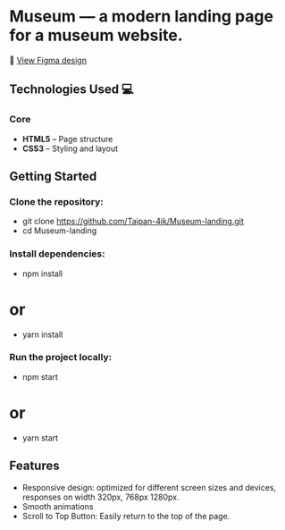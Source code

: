 # Museum — a modern landing page for a museum website. 
 
🎨 [View Figma design](https://www.figma.com/file/HL3XGt5ZatvJoYBhOaWY5x/museum-prototype?node-id=323%3A1957)

## Technologies Used 💻

### Core
- **HTML5** – Page structure  
- **CSS3** – Styling and layout

## Getting Started
### Clone the repository:
- git clone https://github.com/Taipan-4ik/Museum-landing.git
- cd Museum-landing

### Install dependencies:
- npm install
# or
- yarn install

### Run the project locally:
- npm start
# or
- yarn start

## Features
- Responsive design: optimized for different screen sizes and devices, responses on width 320px, 768px 1280px.
- Smooth animations
- Scroll to Top Button: Easily return to the top of the page. 
